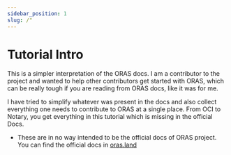 ```yaml
---
sidebar_position: 1
slug: /"
---
```


# Tutorial Intro

This is a simpler interpretation of the ORAS docs. I am a contributor to the project and wanted to help other contributors get started with ORAS, which can be really tough if you are reading from ORAS docs, like it was for me.

I have tried to simplify whatever was present in the docs and also collect everything one needs to contribute to ORAS at a single place. From OCI to Notary, you get everything in this tutorial which is missing in the official Docs.

- These are in no way intended to be the official docs of ORAS project. You can find the official docs in [oras.land](https://oras.land)